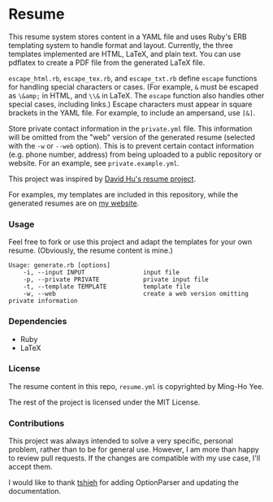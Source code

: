 Resume
======

This resume system stores content in a YAML file and uses Ruby's ERB templating
system to handle format and layout. Currently, the three templates implemented
are HTML, LaTeX, and plain text. You can use pdflatex to create a PDF file from
the generated LaTeX file.

`escape_html.rb`, `escape_tex.rb`, and `escape_txt.rb` define `escape` functions
for handling special characters or cases. (For example, `&` must be escaped as
`\&amp;` in HTML, and `\\&` in LaTeX. The `escape` function also handles other
special cases, including links.) Escape characters must appear in square
brackets in the YAML file. For example, to include an ampersand, use `[&]`.

Store private contact information in the `private.yml` file. This information
will be omitted from the "web" version of the generated resume (selected with
the `-w` or `--web` option). This is to prevent certain contact information
(e.g. phone number, address) from being uploaded to a public repository or
website. For an example, see `private.example.yml`.

This project was inspired by [David Hu's resume project][].

For examples, my templates are included in this repository, while the generated
resumes are on [my website][].

[David Hu's resume project]: https://github.com/divad12/resume
[my website]: http://mhyee.com/resume.html

### Usage

Feel free to fork or use this project and adapt the templates for your own
resume. (Obviously, the resume content is mine.)

    Usage: generate.rb [options]
        -i, --input INPUT                input file
        -p, --private PRIVATE            private input file
        -t, --template TEMPLATE          template file
        -w, --web                        create a web version omitting private information

### Dependencies
* Ruby
* LaTeX

### License

The resume content in this repo, `resume.yml` is copyrighted by Ming-Ho Yee.

The rest of the project is licensed under the MIT License.

### Contributions

This project was always intended to solve a very specific, personal problem,
rather than to be for general use. However, I am more than happy to review pull
requests. If the changes are compatible with my use case, I'll accept them.

I would like to thank [tshieh][] for adding OptionParser and updating the
documentation.

[tshieh]: https://github.com/tshieh
